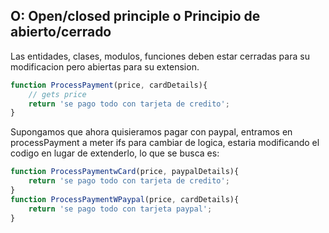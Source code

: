 ## O: Open/closed principle o Principio de abierto/cerrado
Las entidades, clases, modulos, funciones deben estar cerradas para su modificacion pero abiertas para su extension.

```javascript
function ProcessPayment(price, cardDetails){
    // gets price 
    return 'se pago todo con tarjeta de credito';
}
```

Supongamos que ahora quisieramos pagar con paypal, entramos en processPayment a meter ifs para cambiar de logica, estaria modificando el codigo en lugar de extenderlo, lo que se busca es:

```javascript
function ProcessPaymentwCard(price, paypalDetails){
    return 'se pago todo con tarjeta de credito';
}
function ProcessPaymentWPaypal(price, cardDetails){
    return 'se pago todo con tarjeta paypal';
}
```